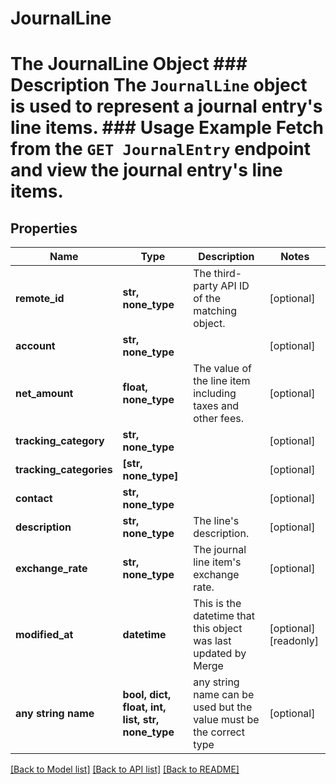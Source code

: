 # JournalLine

# The JournalLine Object ### Description The `JournalLine` object is used to represent a journal entry's line items. ### Usage Example Fetch from the `GET JournalEntry` endpoint and view the journal entry's line items.

## Properties

| Name                    | Type                                             | Description                                                        | Notes                 |
| ----------------------- | ------------------------------------------------ | ------------------------------------------------------------------ | --------------------- |
| **remote_id**           | **str, none_type**                               | The third-party API ID of the matching object.                     | [optional]            |
| **account**             | **str, none_type**                               |                                                                    | [optional]            |
| **net_amount**          | **float, none_type**                             | The value of the line item including taxes and other fees.         | [optional]            |
| **tracking_category**   | **str, none_type**                               |                                                                    | [optional]            |
| **tracking_categories** | **[str, none_type]**                             |                                                                    | [optional]            |
| **contact**             | **str, none_type**                               |                                                                    | [optional]            |
| **description**         | **str, none_type**                               | The line&#39;s description.                                        | [optional]            |
| **exchange_rate**       | **str, none_type**                               | The journal line item&#39;s exchange rate.                         | [optional]            |
| **modified_at**         | **datetime**                                     | This is the datetime that this object was last updated by Merge    | [optional] [readonly] |
| **any string name**     | **bool, dict, float, int, list, str, none_type** | any string name can be used but the value must be the correct type | [optional]            |

[[Back to Model list]](../README.md#documentation-for-models) [[Back to API list]](../README.md#documentation-for-api-endpoints) [[Back to README]](../README.md)
